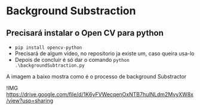 # **Background Substraction**

  ## Precisará instalar o Open CV para python
  
  *  `pip install opencv-python`
  *  Precisará de algum video, no repositorio ja existe um, caso queira usa-lo
  *  Depois de concluir é só dar o comando `python .\backgroundSubtraction.py`


A imagem a baixo mostra como é o processo de background Substractor

!IMG https://drive.google.com/file/d/1K6yFVWecqenOxNTB7hulNLdm2MvyXW8x/view?usp=sharing
